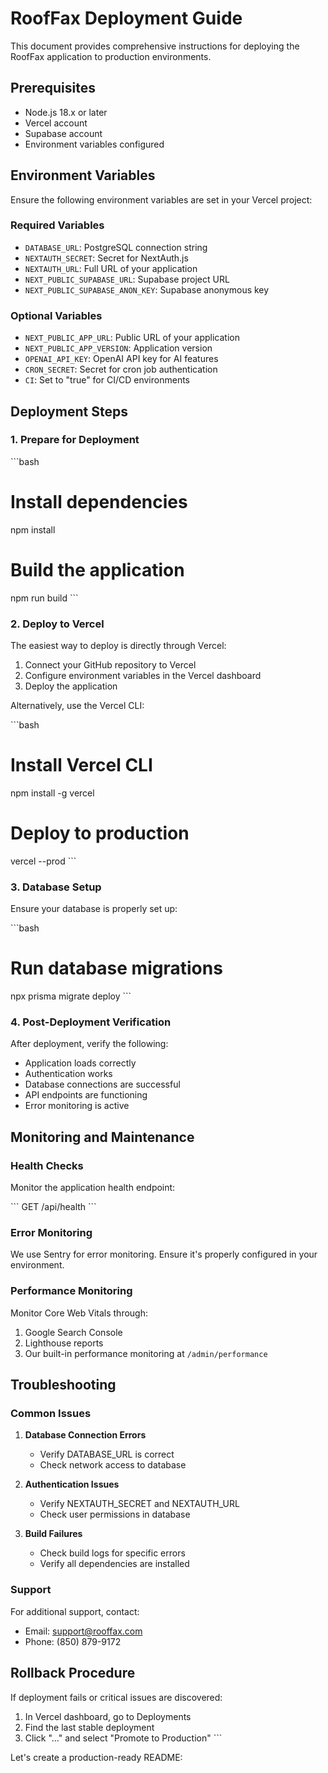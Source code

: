 # RoofFax Deployment Guide

This document provides comprehensive instructions for deploying the RoofFax application to production environments.

## Prerequisites

- Node.js 18.x or later
- Vercel account
- Supabase account
- Environment variables configured

## Environment Variables

Ensure the following environment variables are set in your Vercel project:

### Required Variables

- `DATABASE_URL`: PostgreSQL connection string
- `NEXTAUTH_SECRET`: Secret for NextAuth.js
- `NEXTAUTH_URL`: Full URL of your application
- `NEXT_PUBLIC_SUPABASE_URL`: Supabase project URL
- `NEXT_PUBLIC_SUPABASE_ANON_KEY`: Supabase anonymous key

### Optional Variables

- `NEXT_PUBLIC_APP_URL`: Public URL of your application
- `NEXT_PUBLIC_APP_VERSION`: Application version
- `OPENAI_API_KEY`: OpenAI API key for AI features
- `CRON_SECRET`: Secret for cron job authentication
- `CI`: Set to "true" for CI/CD environments

## Deployment Steps

### 1. Prepare for Deployment

\`\`\`bash
# Install dependencies
npm install

# Build the application
npm run build
\`\`\`

### 2. Deploy to Vercel

The easiest way to deploy is directly through Vercel:

1. Connect your GitHub repository to Vercel
2. Configure environment variables in the Vercel dashboard
3. Deploy the application

Alternatively, use the Vercel CLI:

\`\`\`bash
# Install Vercel CLI
npm install -g vercel

# Deploy to production
vercel --prod
\`\`\`

### 3. Database Setup

Ensure your database is properly set up:

\`\`\`bash
# Run database migrations
npx prisma migrate deploy
\`\`\`

### 4. Post-Deployment Verification

After deployment, verify the following:

- Application loads correctly
- Authentication works
- Database connections are successful
- API endpoints are functioning
- Error monitoring is active

## Monitoring and Maintenance

### Health Checks

Monitor the application health endpoint:

\`\`\`
GET /api/health
\`\`\`

### Error Monitoring

We use Sentry for error monitoring. Ensure it's properly configured in your environment.

### Performance Monitoring

Monitor Core Web Vitals through:

1. Google Search Console
2. Lighthouse reports
3. Our built-in performance monitoring at `/admin/performance`

## Troubleshooting

### Common Issues

1. **Database Connection Errors**
   - Verify DATABASE_URL is correct
   - Check network access to database

2. **Authentication Issues**
   - Verify NEXTAUTH_SECRET and NEXTAUTH_URL
   - Check user permissions in database

3. **Build Failures**
   - Check build logs for specific errors
   - Verify all dependencies are installed

### Support

For additional support, contact:

- Email: support@rooffax.com
- Phone: (850) 879-9172

## Rollback Procedure

If deployment fails or critical issues are discovered:

1. In Vercel dashboard, go to Deployments
2. Find the last stable deployment
3. Click "..." and select "Promote to Production"
\`\`\`

Let's create a production-ready README:
